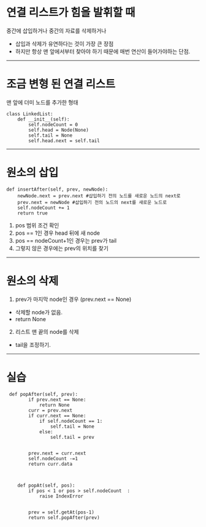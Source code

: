 # 연결 리스트가 힘을 발휘할 때

중간에 삽입하거나 중간의 자료를 삭제하거나

-   삽입과 삭제가 유연하다는 것이 가장 큰 장점
-   하지만 항상 맨 앞에서부터 찾아야 하기 때문에 매번 연산이 들어가야하는 단점.

---

# 조금 변형 된 연결 리스트

맨 앞에 더미 노드를 추가한 형태

```
class LinkedList:
    def __init__(self):
        self.nodeCount = 0
        self.head = Node(None)
        self.tail = None
        self.head.next = self.tail
```

---

# 원소의 삽입

```
def insertAfter(self, prev, newNode):
    newNode.next = prev.next #삽입하기 전의 노드를 새로운 노드의 next로
    prev.next = newNode #삽입하기 전의 노드의 next를 새로운 노드로
    self.nodeCount += 1
    return true
```

1. pos 범위 조건 확인
2. pos == 1인 경우 head 뒤에 새 node
3. pos == nodeCount+1인 경우는 prev가 tail
4. 그렇지 않은 경우에는 prev의 위치를 찾기

---

# 원소의 삭제

1. prev가 마지막 node인 경우 (prev.next == None)

-   삭제할 node가 없음.
-   return None

2. 리스트 맨 끝의 node를 삭제

-   tail을 조정하기.

---

# 실습

```
 def popAfter(self, prev):
        if prev.next == None:
            return None
        curr = prev.next
        if curr.next == None:
            if self.nodeCount == 1:
                self.tail = None
            else:
                self.tail = prev


        prev.next = curr.next
        self.nodeCount -=1
        return curr.data



    def popAt(self, pos):
        if pos < 1 or pos > self.nodeCount  :
            raise IndexError


        prev = self.getAt(pos-1)
        return self.popAfter(prev)
```
